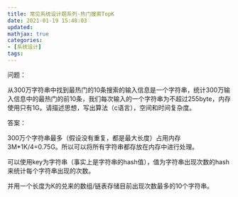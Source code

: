 ```yaml
---
title: 常见系统设计题系列-热门搜索TopK
date: 2021-01-19 15:48:03
updated:
mathjax: true
categories:
- [系统设计]
tags: 
---
```


问题：

从300万字符串中找到最热门的10条搜索的输入信息是一个字符串，统计300万输入信息中的最热门的前10条，我们每次输入的一个字符串为不超过255byte，内存使用只有1G。请描述思想，写出算法（c语言），空间和时间复杂度。

答案：

300万个字符串最多（假设没有重复，都是最大长度）占用内存3M*1K/4=0.75G。所以可以将所有字符串都存放在内存中进行处理。

可以使用key为字符串（事实上是字符串的hash值），值为字符串出现次数的hash来统计每个字符串出现的次数。

并用一个长度为K的兑来的数组/链表存储目前出现次数最多的10个字符串。